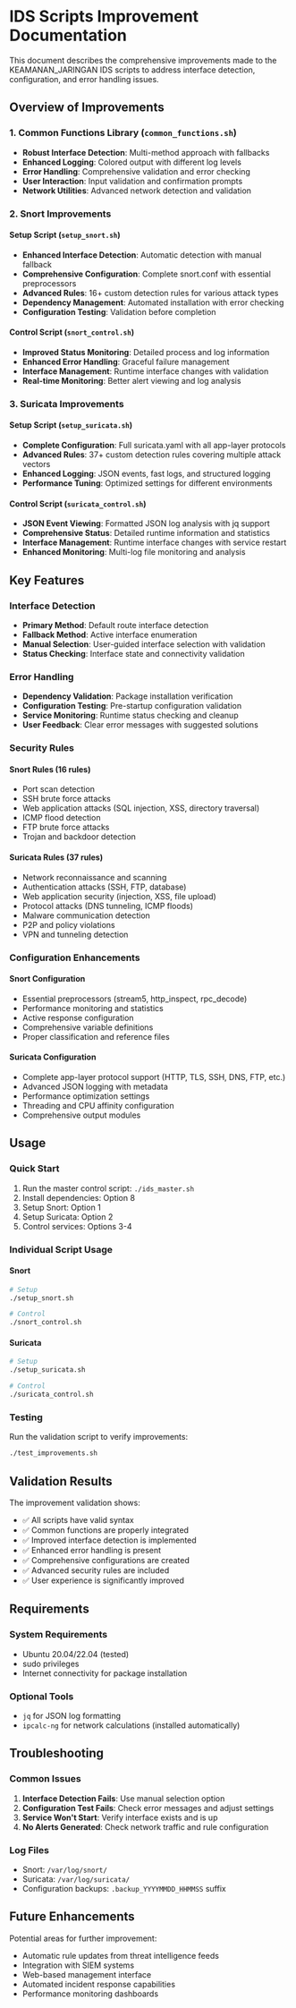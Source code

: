# IDS Scripts Improvement Documentation

This document describes the comprehensive improvements made to the KEAMANAN_JARINGAN IDS scripts to address interface detection, configuration, and error handling issues.

## Overview of Improvements

### 1. Common Functions Library (`common_functions.sh`)
- **Robust Interface Detection**: Multi-method approach with fallbacks
- **Enhanced Logging**: Colored output with different log levels
- **Error Handling**: Comprehensive validation and error checking
- **User Interaction**: Input validation and confirmation prompts
- **Network Utilities**: Advanced network detection and validation

### 2. Snort Improvements

#### Setup Script (`setup_snort.sh`)
- **Enhanced Interface Detection**: Automatic detection with manual fallback
- **Comprehensive Configuration**: Complete snort.conf with essential preprocessors
- **Advanced Rules**: 16+ custom detection rules for various attack types
- **Dependency Management**: Automated installation with error checking
- **Configuration Testing**: Validation before completion

#### Control Script (`snort_control.sh`)
- **Improved Status Monitoring**: Detailed process and log information
- **Enhanced Error Handling**: Graceful failure management
- **Interface Management**: Runtime interface changes with validation
- **Real-time Monitoring**: Better alert viewing and log analysis

### 3. Suricata Improvements

#### Setup Script (`setup_suricata.sh`)
- **Complete Configuration**: Full suricata.yaml with all app-layer protocols
- **Advanced Rules**: 37+ custom detection rules covering multiple attack vectors
- **Enhanced Logging**: JSON events, fast logs, and structured logging
- **Performance Tuning**: Optimized settings for different environments

#### Control Script (`suricata_control.sh`)
- **JSON Event Viewing**: Formatted JSON log analysis with jq support
- **Comprehensive Status**: Detailed runtime information and statistics
- **Interface Management**: Runtime interface changes with service restart
- **Enhanced Monitoring**: Multi-log file monitoring and analysis

## Key Features

### Interface Detection
- **Primary Method**: Default route interface detection
- **Fallback Method**: Active interface enumeration
- **Manual Selection**: User-guided interface selection with validation
- **Status Checking**: Interface state and connectivity validation

### Error Handling
- **Dependency Validation**: Package installation verification
- **Configuration Testing**: Pre-startup configuration validation
- **Service Monitoring**: Runtime status checking and cleanup
- **User Feedback**: Clear error messages with suggested solutions

### Security Rules

#### Snort Rules (16 rules)
- Port scan detection
- SSH brute force attacks
- Web application attacks (SQL injection, XSS, directory traversal)
- ICMP flood detection
- FTP brute force attacks
- Trojan and backdoor detection

#### Suricata Rules (37 rules)
- Network reconnaissance and scanning
- Authentication attacks (SSH, FTP, database)
- Web application security (injection, XSS, file upload)
- Protocol attacks (DNS tunneling, ICMP floods)
- Malware communication detection
- P2P and policy violations
- VPN and tunneling detection

### Configuration Enhancements

#### Snort Configuration
- Essential preprocessors (stream5, http_inspect, rpc_decode)
- Performance monitoring and statistics
- Active response configuration
- Comprehensive variable definitions
- Proper classification and reference files

#### Suricata Configuration
- Complete app-layer protocol support (HTTP, TLS, SSH, DNS, FTP, etc.)
- Advanced JSON logging with metadata
- Performance optimization settings
- Threading and CPU affinity configuration
- Comprehensive output modules

## Usage

### Quick Start
1. Run the master control script: `./ids_master.sh`
2. Install dependencies: Option 8
3. Setup Snort: Option 1
4. Setup Suricata: Option 2
5. Control services: Options 3-4

### Individual Script Usage

#### Snort
```bash
# Setup
./setup_snort.sh

# Control
./snort_control.sh
```

#### Suricata
```bash
# Setup
./setup_suricata.sh

# Control
./suricata_control.sh
```

### Testing
Run the validation script to verify improvements:
```bash
./test_improvements.sh
```

## Validation Results

The improvement validation shows:
- ✅ All scripts have valid syntax
- ✅ Common functions are properly integrated
- ✅ Improved interface detection is implemented
- ✅ Enhanced error handling is present
- ✅ Comprehensive configurations are created
- ✅ Advanced security rules are included
- ✅ User experience is significantly improved

## Requirements

### System Requirements
- Ubuntu 20.04/22.04 (tested)
- sudo privileges
- Internet connectivity for package installation

### Optional Tools
- `jq` for JSON log formatting
- `ipcalc-ng` for network calculations (installed automatically)

## Troubleshooting

### Common Issues
1. **Interface Detection Fails**: Use manual selection option
2. **Configuration Test Fails**: Check error messages and adjust settings
3. **Service Won't Start**: Verify interface exists and is up
4. **No Alerts Generated**: Check network traffic and rule configuration

### Log Files
- Snort: `/var/log/snort/`
- Suricata: `/var/log/suricata/`
- Configuration backups: `.backup_YYYYMMDD_HHMMSS` suffix

## Future Enhancements

Potential areas for further improvement:
- Automatic rule updates from threat intelligence feeds
- Integration with SIEM systems
- Web-based management interface
- Automated incident response capabilities
- Performance monitoring dashboards